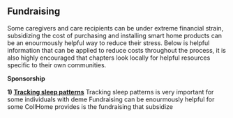 ## Fundraising

Some caregivers and care recipients can be under extreme financial strain, subsidizing the cost of purchasing and installing smart home products can be an enourmously helpful way to reduce their stress. Below is helpful information that can be applied to reduce costs throughout the process, it is also highly encouraged that chapters look locally for helpful resources specific to their own communities.

**Sponsorship**

**1) [Tracking sleep patterns](../../Product%20Guides/Fitbit/README.md)**
        Tracking sleep patterns is very important for some individuals with deme
Fundraising can be enourmously helpful for some  CollHome provides is the fundraising that subsidize
